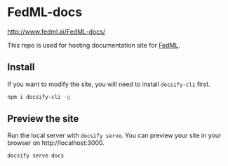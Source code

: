 # FedML-docs

http://www.fedml.ai/FedML-docs/

This repo is used for hosting documentation site for [FedML](https://github.com/FedML-AI/FedML).

## Install

If you want to modify the site, you will need to install `docsify-cli` first.

``` bash
npm i docsify-cli -g
```

## Preview the site

Run the local server with `docsify serve`. You can preview your site in your browser on http://localhost:3000.

``` bash
docsify serve docs
```

